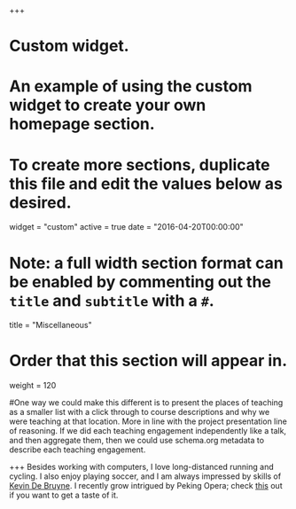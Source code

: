 +++
# Custom widget.
# An example of using the custom widget to create your own homepage section.
# To create more sections, duplicate this file and edit the values below as desired.
widget = "custom"
active = true
date = "2016-04-20T00:00:00"

# Note: a full width section format can be enabled by commenting out the `title` and `subtitle` with a `#`.
title = "Miscellaneous"

# Order that this section will appear in.
weight = 120

#One way we could make this different is to present the places of teaching as a smaller list with a click through to course descriptions and why we were teaching at that location. More in line with the project presentation line of reasoning. If we did each teaching engagement independently like a talk, and then aggregate them, then we could use schema.org metadata to describe each teaching engagement.

+++
Besides working with computers, I love long-distanced running and cycling. I also enjoy playing soccer, and I am always impressed by skills of [Kevin De Bruyne](https://youtu.be/0XaiAIUisq4). I recently grow intrigued by Peking Opera; check [this](https://youtu.be/wzBDB-u1pRg) out if you want to get a taste of it.

<!-- 3D globe -->
<script type="text/javascript" src="//rf.revolvermaps.com/0/0/8.js?i=5putm9dyb30&amp;m=0&amp;c=ff0000&amp;cr1=ffffff&amp;f=arial&amp;l=33" async="async"></script>



